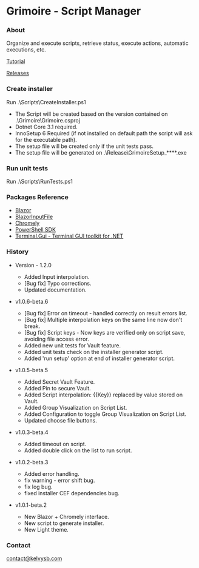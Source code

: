 # Grimoire - Script Manager

### About

Organize and execute scripts, retrieve status, execute actions, automatic executions, etc.

[Tutorial](https://kelvysb.github.io/Grimoire)

[Releases](https://github.com/Kelvysb/Grimoire/releases)

### Create installer

Run .\Scripts\CreateInstaller.ps1

* The Script will be created based on the version contained on .\Grimoire\Grimoire.csproj
* Dotnet Core 3.1 required.
* InnoSetup 6 Required (if not installed on default path the script will ask for the executable path).
* The setup file will be created only if the unit tests pass.
* The setup file will be generated on .\Release\GrimoireSetup_****.exe

### Run unit tests

Run .\Scripts\RunTests.ps1

### Packages Reference

* [Blazor](https://github.com/dotnet/blazor)
* [BlazorInputFile](https://github.com/SteveSandersonMS/BlazorInputFile)
* [Chromely](https://github.com/chromelyapps/Chromely)
* [PowerShell SDK](https://github.com/PowerShell/PowerShell)
* [Terminal.Gui - Terminal GUI toolkit for .NET](https://github.com/migueldeicaza/gui.cs)

### History

* Version - 1.2.0

    - Added Input interpolation.
    - [Bug fix] Typo corrections.
    - Updated documentation.

* v1.0.6-beta.6
    - [Bug fix] Error on timeout - handled correctly on result errors list.
    - [Bug fix] Multiple interpolation keys on the same line now don't break.
    - [Bug fix] Script keys - Now keys are verified only on script save, avoiding file access error.
    - Added new unit tests for Vault feature.
    - Added unit tests check on the installer generator script.
    - Added 'run setup' option at end of installer generator script.

* v1.0.5-beta.5
    - Added Secret Vault Feature.
    - Added Pin to secure Vault.
    - Added Script interpolation: {{Key}} replaced by value stored on Vault.
    - Added Group Visualization on Script List.
    - Added Configuration to toggle Group Visualization on Script List.
    - Updated choose file buttons.

* v1.0.3-beta.4
    - Added timeout on script.
    - Added double click on the list to run script.

* v1.0.2-beta.3
    - Added error handling.
    - fix warning - error shift bug.
    - fix log bug.
    - fixed installer CEF dependencies bug.

* v1.0.1-beta.2
    - New Blazor + Chromely interface.
    - New script to generate installer.
    - New Light theme.

### Contact

contact@kelvysb.com
